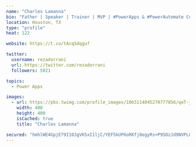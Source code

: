 ```yaml
---
name: "Charles Lamanna"
bio: "Father | Speaker | Trainer | MVP | #PowerApps & #PowerAutomate Community Super User | YouTuber Right-pointing triangle http://youtube.com/c/rezadorrani | Learn - Share - Clockwise rightwards and leftwards open circle arrows"
location: Houston, TX
type: "profile"
heat: 122

website: https://t.co/tAcqSdqguf

twitter:
  username: rezadorrani
  url: https://twitter.com/rezadorrani
  followers: 5021

topics:
  - Power Apps

images:
  - url: https://pbs.twimg.com/profile_images/1063114045270777856/qeT-jpWr_400x400.jpg
    width: 400
    height: 400
    isCached: true
    title: "Charles Lamanna"

secured: "hmhlWE4GpjE79I1OJgVKSxI1ljC/YEF5kUP6oRKfj8egyRs+P9SDzJd9NVPLQHEOwuWJVEVZPawBoJkuF6B5fZDNTBIxC58NA/xHJzCNWXgMXW//kGD7p+JQxzh+4DIv19Wy0DqRn1SjQxxGZctRqVBQtocJ5A0TVGQQtv8iDSObam13geivu/xcImCzYlkCCuIxc5mHCpZmS2TvWtgjuLVmMy7VDqts4QDsTYj4Vd+Fd6W5iGPKsfc6yCWvpKMNsewWLysdybJ3G46ilpQJPjdXS7YmfrecMwQ73hwq5u8+Q7lOMe50Gl1e15PEfrFPKT2XLHKvxPqS2AcEYiQIcvrzNN/I3S16eujHG8ET8x2rDAhiyebzrfOBG4H/53lrTyZWvcdbNeKfx6YhPcKXwgSdjSBgmg66odsbyOvEa1Q=;aYb+BQayxHc2euV8kxuffQ=="
---
```


